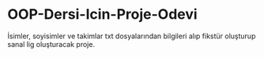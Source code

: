 # OOP-Dersi-Icin-Proje-Odevi
İsimler, soyisimler ve takimlar txt dosyalarından bilgileri alıp fikstür oluşturup sanal lig oluşturacak proje.
